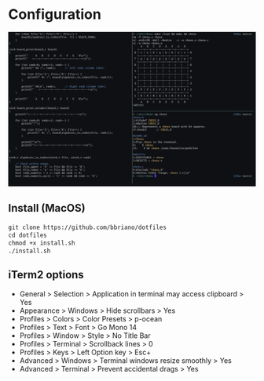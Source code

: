 Configuration
=============

![](img/2021-07-11.png)

Install (MacOS)
---------------

    git clone https://github.com/bbriano/dotfiles
    cd dotfiles
    chmod +x install.sh
    ./install.sh

iTerm2 options
--------------

-   General > Selection > Application in terminal may access clipboard > Yes
-   Appearance > Windows > Hide scrollbars > Yes
-   Profiles > Colors > Color Presets > p-ocean
-   Profiles > Text > Font > Go Mono 14
-   Profiles > Window > Style > No Title Bar
-   Profiles > Terminal > Scrollback lines > 0
-   Profiles > Keys > Left Option key > Esc+
-   Advanced > Windows > Terminal windows resize smoothly > Yes
-   Advanced > Terminal > Prevent accidental drags > Yes
